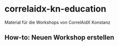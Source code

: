 # correlaidx-kn-education
Material für die Workshops von CorrelAidX Konstanz


## How-to: Neuen Workshop erstellen
